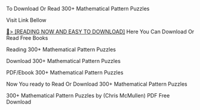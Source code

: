 To Download Or Read 300+ Mathematical Pattern Puzzles

Visit Link Bellow

<a href="https://uk.ebookarea.xyz/?book=1512044288">📖&gt; [READING NOW AND EASY TO DOWNLOAD]</a>
Here You Can Download Or Read Free Books

Reading 300+ Mathematical Pattern Puzzles

Download 300+ Mathematical Pattern Puzzles

PDF/Ebook 300+ Mathematical Pattern Puzzles

Now You ready to Read Or Download 300+ Mathematical Pattern Puzzles

300+ Mathematical Pattern Puzzles by (Chris McMullen) PDF Free Download
